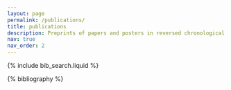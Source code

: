 ```yaml
---
layout: page
permalink: /publications/
title: publications
description: Preprints of papers and posters in reversed chronological order.
nav: true
nav_order: 2
---
```


<!-- _pages/publications.md -->

<!-- Bibsearch Feature -->

{% include bib_search.liquid %}

<div class="publications">

{% bibliography %}

</div>
